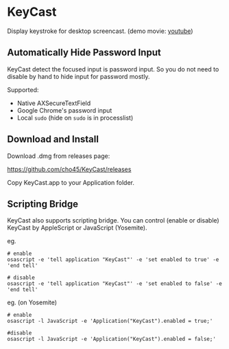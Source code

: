 KeyCast
=======

Display keystroke for desktop screencast. (demo movie: <a href="https://www.youtube.com/watch?v=RBCT56Tzpu4">youtube</a>)

Automatically Hide Password Input
---------------------------------

KeyCast detect the focused input is password input. So you do not need to disable by hand to hide input for password mostly.

Supported:

 * Native AXSecureTextField
 * Google Chrome's password input
 * Local `sudo` (hide on `sudo` is in processlist)

Download and Install
--------------------

Download .dmg from releases page:

https://github.com/cho45/KeyCast/releases

Copy KeyCast.app to your Application folder.

Scripting Bridge
----------------

KeyCast also supports scripting bridge. You can control (enable or disable) KeyCast by AppleScript or JavaScript (Yosemite).

eg.

    # enable 
    osascript -e 'tell application "KeyCast"' -e 'set enabled to true' -e 'end tell'

    # disable
    osascript -e 'tell application "KeyCast"' -e 'set enabled to false' -e 'end tell'
    
eg. (on Yosemite)

    # enable
    osascript -l JavaScript -e 'Application("KeyCast").enabled = true;' 
     
    #disable
    osascript -l JavaScript -e 'Application("KeyCast").enabled = false;' 

